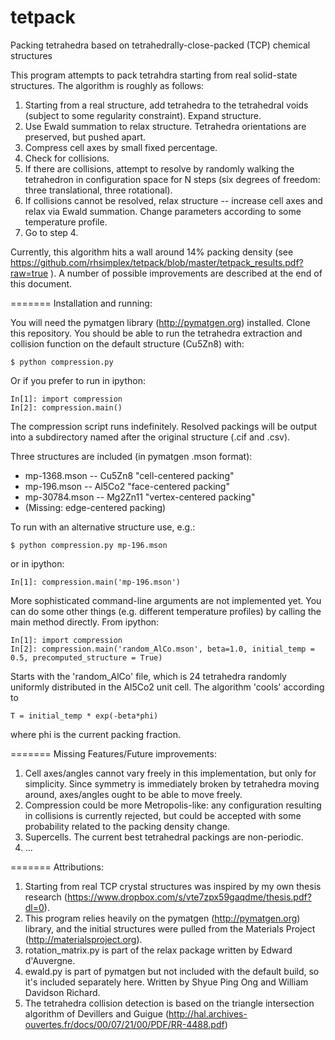tetpack
=======

Packing tetrahedra based on tetrahedrally-close-packed (TCP) chemical structures

This program attempts to pack tetrahdra starting from real solid-state structures. The algorithm is roughly as follows:

1. Starting from a real structure, add tetrahedra to the tetrahedral voids (subject to some regularity constraint).  Expand structure.
2. Use Ewald summation to relax structure.  Tetrahedra orientations are preserved, but pushed apart.
3. Compress cell axes by small fixed percentage.
4. Check for collisions.
5. If there are collisions, attempt to resolve by randomly walking the tetrahedron in configuration space for N steps (six degrees of freedom: three translational, three rotational).
6. If collisions cannot be resolved, relax structure -- increase cell axes and relax via Ewald summation. Change parameters according to some temperature profile.
7. Go to step 4.

Currently, this algorithm hits a wall around 14% packing density (see https://github.com/rhsimplex/tetpack/blob/master/tetpack_results.pdf?raw=true ).  A number of possible improvements are described at the end of this document.

=======
Installation and running:

You will need the pymatgen library (http://pymatgen.org) installed.  Clone this repository. You should be able to run the tetrahedra extraction and collision function on the default structure (Cu5Zn8) with:
```
$ python compression.py
```
Or if you prefer to run in ipython:
```
In[1]: import compression
In[2]: compression.main()
```
The compression script runs indefinitely. Resolved packings will be output into a subdirectory named after the original structure (.cif and .csv).

Three structures are included (in pymatgen .mson format):
* mp-1368.mson -- Cu5Zn8 "cell-centered packing"
* mp-196.mson -- Al5Co2 "face-centered packing"
* mp-30784.mson -- Mg2Zn11 "vertex-centered packing"
* (Missing: edge-centered packing)

To run with an alternative structure use, e.g.:
```
$ python compression.py mp-196.mson
```
or in ipython:
```
In[1]: compression.main('mp-196.mson')
```

More sophisticated command-line arguments are not implemented yet.  You can do some other things (e.g. different temperature profiles) by calling the main method directly. From ipython:
```
In[1]: import compression
In[2]: compression.main('random_AlCo.mson', beta=1.0, initial_temp = 0.5, precomputed_structure = True)
```
Starts with the 'random_AlCo' file, which is 24 tetrahedra randomly uniformly distributed in the Al5Co2 unit cell.  The algorithm 'cools' according to 
```
T = initial_temp * exp(-beta*phi)  
```
where phi is the current packing fraction.

=======
Missing Features/Future improvements:

1. Cell axes/angles cannot vary freely in this implementation, but only for simplicity.  Since symmetry is immediately broken by tetrahedra moving around, axes/angles ought to be able to move freely.
2. Compression could be more Metropolis-like: any configuration resulting in collisions is currently rejected, but could be accepted with some probability related to the packing density change.
3. Supercells.  The current best tetrahedral packings are non-periodic.
5. ...

=======
Attributions:

1. Starting from real TCP crystal structures was inspired by my own thesis research (https://www.dropbox.com/s/vte7zpx59gaqdme/thesis.pdf?dl=0).
2. This program relies heavily on the pymatgen (http://pymatgen.org) library, and the initial structures were pulled from the Materials Project (http://materialsproject.org).
3. rotation_matrix.py is part of the relax package written by Edward d'Auvergne.
4. ewald.py is part of pymatgen but not included with the default build, so it's included separately here. Written by Shyue Ping Ong and William Davidson Richard.
5. The tetrahedra collision detection is based on the triangle intersection algorithm of Devillers and Guigue  (http://hal.archives-ouvertes.fr/docs/00/07/21/00/PDF/RR-4488.pdf)
